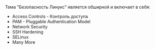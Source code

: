 Тема "Безопасность Линукс" является обширной и включает в себя:
- Access Controls - Контроль доступа
- PAM - Pluggable Authentication Model
- Network Security
- SSH Hardening
- SELinux
- Many More